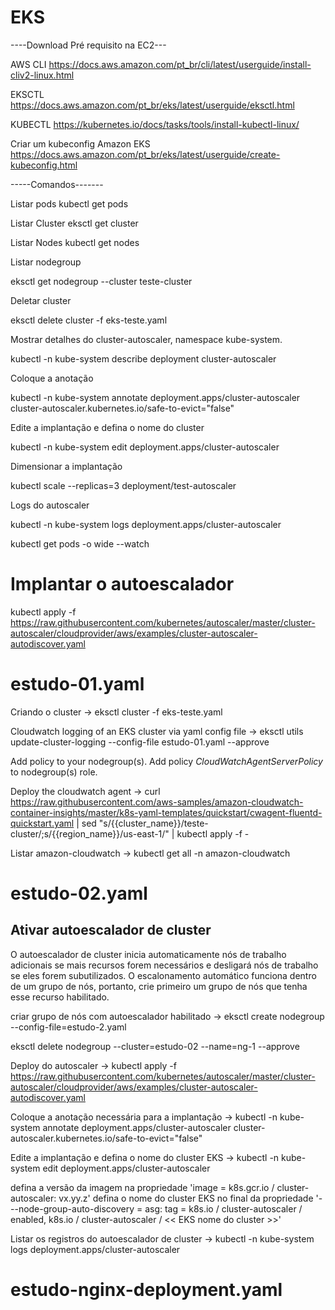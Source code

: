 # EKS
----Download Pré requisito na EC2---

AWS CLI
https://docs.aws.amazon.com/pt_br/cli/latest/userguide/install-cliv2-linux.html	
	

EKSCTL
https://docs.aws.amazon.com/pt_br/eks/latest/userguide/eksctl.html	
	

KUBECTL
https://kubernetes.io/docs/tasks/tools/install-kubectl-linux/	


Criar um kubeconfig Amazon EKS
https://docs.aws.amazon.com/pt_br/eks/latest/userguide/create-kubeconfig.html

-----Comandos-------

Listar pods
kubectl get pods

Listar Cluster
eksctl get cluster	

Listar Nodes
kubectl get nodes

Listar nodegroup

eksctl get nodegroup --cluster teste-cluster

Deletar cluster

eksctl delete cluster -f eks-teste.yaml

Mostrar detalhes do cluster-autoscaler, namespace kube-system.

kubectl -n kube-system describe deployment cluster-autoscaler

Coloque a anotação

kubectl -n kube-system annotate deployment.apps/cluster-autoscaler cluster-autoscaler.kubernetes.io/safe-to-evict="false"

Edite a implantação e defina o nome do cluster

kubectl -n kube-system edit deployment.apps/cluster-autoscaler

Dimensionar a implantação

kubectl scale --replicas=3 deployment/test-autoscaler

Logs do autoscaler

kubectl -n kube-system logs deployment.apps/cluster-autoscaler

kubectl get pods -o wide --watch

# Implantar o autoescalador
kubectl apply -f https://raw.githubusercontent.com/kubernetes/autoscaler/master/cluster-autoscaler/cloudprovider/aws/examples/cluster-autoscaler-autodiscover.yaml


# estudo-01.yaml
 Criando o cluster	->	eksctl cluster -f eks-teste.yaml

Cloudwatch logging of an EKS cluster via yaml config file ->	eksctl utils update-cluster-logging --config-file estudo-01.yaml --approve

Add policy to your nodegroup(s). Add policy *CloudWatchAgentServerPolicy* to nodegroup(s) role.

Deploy the cloudwatch agent	->	curl https://raw.githubusercontent.com/aws-samples/amazon-cloudwatch-container-insights/master/k8s-yaml-templates/quickstart/cwagent-fluentd-quickstart.yaml | sed "s/{{cluster_name}}/teste-cluster/;s/{{region_name}}/us-east-1/" | kubectl apply -f -

Listar amazon-cloudwatch ->	kubectl get all -n amazon-cloudwatch

# estudo-02.yaml
## Ativar autoescalador de cluster

O autoescalador de cluster inicia automaticamente nós de trabalho adicionais se mais recursos forem necessários e desligará nós de trabalho se eles forem subutilizados. O escalonamento automático funciona dentro de um grupo de nós, portanto, crie primeiro um grupo de nós que tenha esse recurso habilitado.

criar grupo de nós com autoescalador habilitado	->	eksctl create nodegroup --config-file=estudo-2.yaml

eksctl delete nodegroup --cluster=estudo-02 --name=ng-1 --approve

Deploy do autoscaler	->	kubectl apply -f https://raw.githubusercontent.com/kubernetes/autoscaler/master/cluster-autoscaler/cloudprovider/aws/examples/cluster-autoscaler-autodiscover.yaml

Coloque a anotação necessária para a implantação	->	kubectl -n kube-system annotate deployment.apps/cluster-autoscaler cluster-autoscaler.kubernetes.io/safe-to-evict="false"

Edite a implantação e defina o nome do cluster EKS	->	kubectl -n kube-system edit deployment.apps/cluster-autoscaler

defina a versão da imagem na propriedade 'image = k8s.gcr.io / cluster-autoscaler: vx.yy.z'
defina o nome do cluster EKS no final da propriedade '- --node-group-auto-discovery = asg: tag = k8s.io / cluster-autoscaler / enabled, k8s.io / cluster-autoscaler / << EKS nome do cluster >>'

Listar os registros do autoescalador de cluster		->	kubectl -n kube-system logs deployment.apps/cluster-autoscaler

#  estudo-nginx-deployment.yaml

